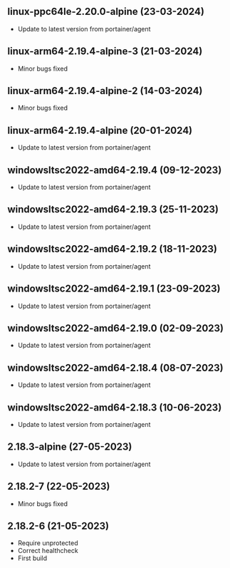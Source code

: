 
## linux-ppc64le-2.20.0-alpine (23-03-2024)
- Update to latest version from portainer/agent
## linux-arm64-2.19.4-alpine-3 (21-03-2024)
- Minor bugs fixed
## linux-arm64-2.19.4-alpine-2 (14-03-2024)
- Minor bugs fixed

## linux-arm64-2.19.4-alpine (20-01-2024)

- Update to latest version from portainer/agent

## windowsltsc2022-amd64-2.19.4 (09-12-2023)

- Update to latest version from portainer/agent

## windowsltsc2022-amd64-2.19.3 (25-11-2023)

- Update to latest version from portainer/agent

## windowsltsc2022-amd64-2.19.2 (18-11-2023)

- Update to latest version from portainer/agent

## windowsltsc2022-amd64-2.19.1 (23-09-2023)

- Update to latest version from portainer/agent

## windowsltsc2022-amd64-2.19.0 (02-09-2023)

- Update to latest version from portainer/agent

## windowsltsc2022-amd64-2.18.4 (08-07-2023)

- Update to latest version from portainer/agent

## windowsltsc2022-amd64-2.18.3 (10-06-2023)

- Update to latest version from portainer/agent

## 2.18.3-alpine (27-05-2023)

- Update to latest version from portainer/agent
## 2.18.2-7 (22-05-2023)

- Minor bugs fixed
## 2.18.2-6 (21-05-2023)

- Require unprotected
- Correct healthcheck
- First build

